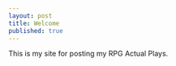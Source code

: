 ```yaml
---
layout: post
title: Welcome
published: true
---
```


This is my site for posting my RPG Actual Plays.